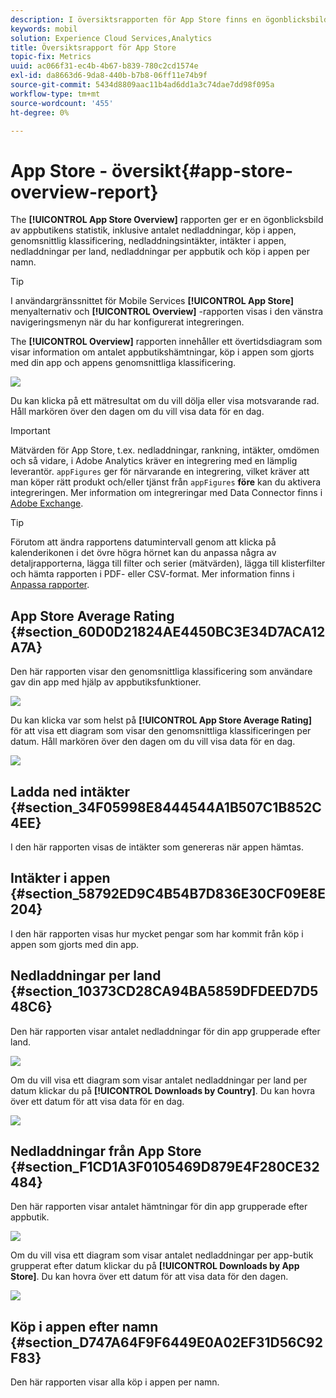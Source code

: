 ```yaml
---
description: I översiktsrapporten för App Store finns en ögonblicksbild av dina mått för appbutiker, inklusive antalet nedladdningar, köp i appen, genomsnittlig klassificering, nedladdningsintäkter, intäkter i appen, nedladdningar per land, nedladdningar per appbutik och köp i appen per namn.
keywords: mobil
solution: Experience Cloud Services,Analytics
title: Översiktsrapport för App Store
topic-fix: Metrics
uuid: ac066f31-ec4b-4b67-b839-780c2cd1574e
exl-id: da8663d6-9da8-440b-b7b8-06ff11e74b9f
source-git-commit: 5434d8809aac11b4ad6dd1a3c74dae7dd98f095a
workflow-type: tm+mt
source-wordcount: '455'
ht-degree: 0%

---
```


# App Store - översikt{#app-store-overview-report}

The **[!UICONTROL App Store Overview]** rapporten ger er en ögonblicksbild av appbutikens statistik, inklusive antalet nedladdningar, köp i appen, genomsnittlig klassificering, nedladdningsintäkter, intäkter i appen, nedladdningar per land, nedladdningar per appbutik och köp i appen per namn.

>[!TIP]
>
>I användargränssnittet för Mobile Services **[!UICONTROL App Store]** menyalternativ och **[!UICONTROL Overview]** -rapporten visas i den vänstra navigeringsmenyn när du har konfigurerat integreringen.

The **[!UICONTROL Overview]** rapporten innehåller ett övertidsdiagram som visar information om antalet appbutikshämtningar, köp i appen som gjorts med din app och appens genomsnittliga klassificering.

![](assets/app_store_metrics.png)

Du kan klicka på ett mätresultat om du vill dölja eller visa motsvarande rad. Håll markören över den dagen om du vill visa data för en dag.

>[!IMPORTANT]
>
>Mätvärden för App Store, t.ex. nedladdningar, rankning, intäkter, omdömen och så vidare, i Adobe Analytics kräver en integrering med en lämplig leverantör. `appFigures` ger för närvarande en integrering, vilket kräver att man köper rätt produkt och/eller tjänst från `appFigures` **före** kan du aktivera integreringen. Mer information om integreringar med Data Connector finns i [Adobe Exchange](https://www.adobeexchange.com/experiencecloud.html).

>[!TIP]
>
>Förutom att ändra rapportens datumintervall genom att klicka på kalenderikonen i det övre högra hörnet kan du anpassa några av detaljrapporterna, lägga till filter och serier (mätvärden), lägga till klisterfilter och hämta rapporten i PDF- eller CSV-format. Mer information finns i [Anpassa rapporter](/help/using/usage/reports-customize/reports-customize.md).

## App Store Average Rating {#section_60D0D21824AE4450BC3E34D7ACA12A7A}

Den här rapporten visar den genomsnittliga klassificering som användare gav din app med hjälp av appbutiksfunktioner.

![](assets/app_store_rating.png)

Du kan klicka var som helst på **[!UICONTROL App Store Average Rating]** för att visa ett diagram som visar den genomsnittliga klassificeringen per datum. Håll markören över den dagen om du vill visa data för en dag.

![](assets/app_store_downloads_detail.png)

## Ladda ned intäkter {#section_34F05998E8444544A1B507C1B852C4EE}

I den här rapporten visas de intäkter som genereras när appen hämtas.

## Intäkter i appen {#section_58792ED9C4B54B7D836E30CF09E8E204}

I den här rapporten visas hur mycket pengar som har kommit från köp i appen som gjorts med din app.

## Nedladdningar per land {#section_10373CD28CA94BA5859DFDEED7D548C6}

Den här rapporten visar antalet nedladdningar för din app grupperade efter land.

![](assets/country.png)

Om du vill visa ett diagram som visar antalet nedladdningar per land per datum klickar du på **[!UICONTROL Downloads by Country]**. Du kan hovra över ett datum för att visa data för en dag.

![](assets/downloads_by_country.png)

## Nedladdningar från App Store {#section_F1CD1A3F0105469D879E4F280CE32484}

Den här rapporten visar antalet hämtningar för din app grupperade efter appbutik.

![](assets/app_store.png)

Om du vill visa ett diagram som visar antalet nedladdningar per app-butik grupperat efter datum klickar du på **[!UICONTROL Downloads by App Store]**. Du kan hovra över ett datum för att visa data för den dagen.

![](assets/app_store_downloads_detail.png)

## Köp i appen efter namn {#section_D747A64F9F6449E0A02EF31D56C92F83}

Den här rapporten visar alla köp i appen per namn.
